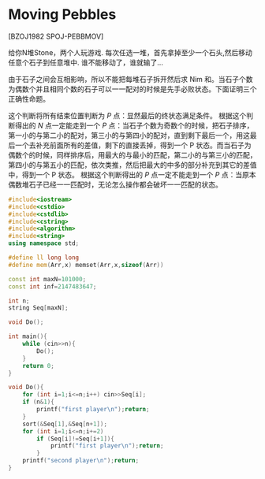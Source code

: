 # Moving Pebbles
[BZOJ1982 SPOJ-PEBBMOV]

 给你N堆Stone，两个人玩游戏. 每次任选一堆，首先拿掉至少一个石头,然后移动任意个石子到任意堆中. 谁不能移动了，谁就输了... 

由于石子之间会互相影响，所以不能把每堆石子拆开然后求 Nim 和。当石子个数为偶数个并且相同个数的石子可以一一配对的时候是先手必败状态。下面证明三个正确性命题。

这个判断将所有结束位置判断为 $P$ 点：显然最后的终状态满足条件。
根据这个判断得出的 $N$ 点一定能走到一个 $P$ 点：当石子个数为奇数个的时候，把石子排序，第一小的与第二小的配对，第三小的与第四小的配对，直到剩下最后一个，用这最后一个去补充前面所有的差值，剩下的直接丢掉，得到一个 P 状态。而当石子为偶数个的时候，同样排序后，用最大的与最小的匹配，第二小的与第三小的匹配，第四小的与第五小的匹配，依次类推，然后把最大的中多的部分补充到其它的差值中，得到一个 P 状态。
根据这个判断得出的 $P$ 点一定不能走到一个 $P$ 点：当原本偶数堆石子已经一一匹配时，无论怎么操作都会破坏一一匹配的状态。

```cpp
#include<iostream>
#include<cstdio>
#include<cstdlib>
#include<cstring>
#include<algorithm>
#include<string>
using namespace std;

#define ll long long
#define mem(Arr,x) memset(Arr,x,sizeof(Arr))

const int maxN=101000;
const int inf=2147483647;

int n;
string Seq[maxN];

void Do();

int main(){
	while (cin>>n){
		Do();
	}
	return 0;
}

void Do(){
	for (int i=1;i<=n;i++) cin>>Seq[i];
	if (n&1){
		printf("first player\n");return;
	}
	sort(&Seq[1],&Seq[n+1]);
	for (int i=1;i<=n;i+=2)
		if (Seq[i]!=Seq[i+1]){
			printf("first player\n");return;
		}
	printf("second player\n");return;
}
```